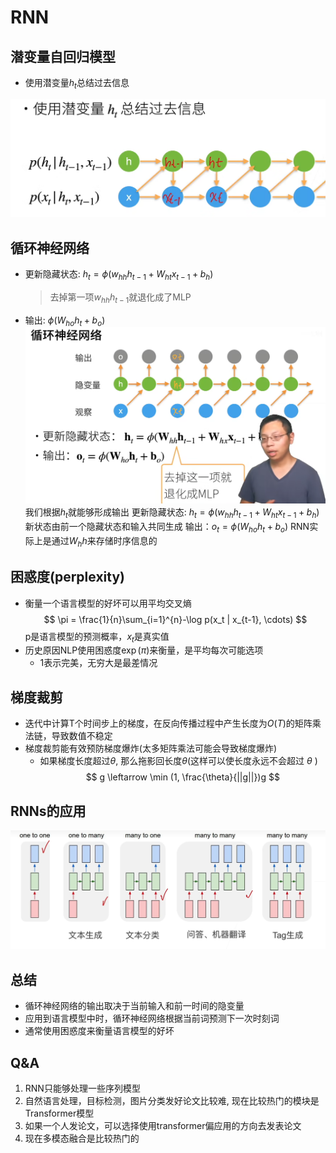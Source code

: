 # RNN

## 潜变量自回归模型
- 使用潜变量$h_t$总结过去信息

![图 1](assest/%E5%BE%AA%E7%8E%AF%E7%A5%9E%E7%BB%8F%E7%BD%91%E7%BB%9C/IMG_20221019-221638305.png)  


## 循环神经网络
- 更新隐藏状态: $h_t = \phi(w_{hh}h_{t-1} + W_{ht}x_{t-1} + b_h)$
    > 去掉第一项$w_{hh}h_{t-1}$就退化成了MLP
- 输出: $\phi(W_{ho}h_t + b_o)$
![图 2](assest/%E5%BE%AA%E7%8E%AF%E7%A5%9E%E7%BB%8F%E7%BD%91%E7%BB%9C/IMG_20221019-222837973.png)  
我们根据$h_t$就能够形成输出
更新隐藏状态: $h_t = \phi(w_{hh}h_{t-1} + W_{ht}x_{t-1} + b_h)$
新状态由前一个隐藏状态和输入共同生成
输出：$o_t=\phi(W_{ho}h_t+b_o)$
RNN实际上是通过$W_hh$来存储时序信息的

## 困惑度(perplexity)
- 衡量一个语言模型的好坏可以用平均交叉熵
$$
\pi = \frac{1}{n}\sum_{i=1}^{n}-\log p(x_t | x_{t-1}, \cdots)
$$
p是语言模型的预测概率，$x_t$是真实值
- 历史原因NLP使用困惑度$\exp(\pi)$来衡量，是平均每次可能选项
  - 1表示完美，无穷大是最差情况

## 梯度裁剪
- 迭代中计算T个时间步上的梯度，在反向传播过程中产生长度为$O(T)$的矩阵乘法链，导致数值不稳定
- 梯度裁剪能有效预防梯度爆炸(太多矩阵乘法可能会导致梯度爆炸)
  - 如果梯度长度超过$\theta$, 那么拖影回长度$\theta$(这样可以使长度永远不会超过 $\theta$ )
$$
    g \leftarrow \min (1, \frac{\theta}{||g||})g
$$

## RNNs的应用
![图 3](assest/%E5%BE%AA%E7%8E%AF%E7%A5%9E%E7%BB%8F%E7%BD%91%E7%BB%9C/IMG_20221019-232627237.png)  

## 总结
- 循环神经网络的输出取决于当前输入和前一时间的隐变量
- 应用到语言模型中时，循环神经网络根据当前词预测下一次时刻词
- 通常使用困惑度来衡量语言模型的好坏

## Q&A
1. RNN只能够处理一些序列模型
2. 自然语言处理，目标检测，图片分类发好论文比较难, 现在比较热门的模块是Transformer模型
3. 如果一个人发论文，可以选择使用transformer偏应用的方向去发表论文
4. 现在多模态融合是比较热门的
